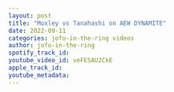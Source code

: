 ```yaml
---
layout: post
title: "Moxley vs Tanahashi on AEW DYNAMITE"
date: 2022-09-11
categories: jofo-in-the-ring videos
author: jofo-in-the-ring
spotify_track_id: 
youtube_video_id: veFESAU2CkE
apple_track_id: 
youtube_metadata: 
---
```

